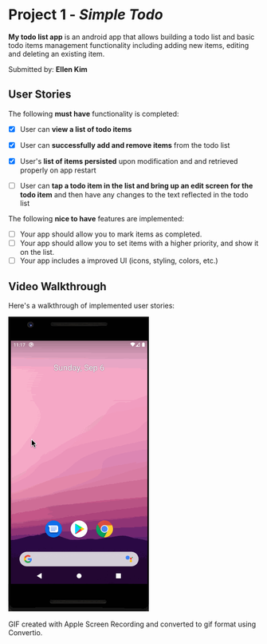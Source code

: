 # Project 1 - *Simple Todo*

**My todo list app** is an android app that allows building a todo list and basic todo items management functionality including adding new items, editing and deleting an existing item.

Submitted by: **Ellen Kim**

## User Stories

The following **must have** functionality is completed:

* [x] User can **view a list of todo items**
* [x] User can **successfully add and remove items** from the todo list
* [x] User's **list of items persisted** upon modification and and retrieved properly on app restart
* [ ] User can **tap a todo item in the list and bring up an edit screen for the todo item** and then have any changes to the text reflected in the todo list


The following **nice to have** features are implemented:

* [ ] Your app should allow you to mark items as completed.
* [ ] Your app should allow you to set items with a higher priority, and show it on the list.
* [ ] Your app includes a improved UI (icons, styling, colors, etc.)

## Video Walkthrough

Here's a walkthrough of implemented user stories:

<img src='walkthrough.gif' title='Video Walkthrough' width='' alt='Video Walkthrough' />

GIF created with Apple Screen Recording and converted to gif format using Convertio.
